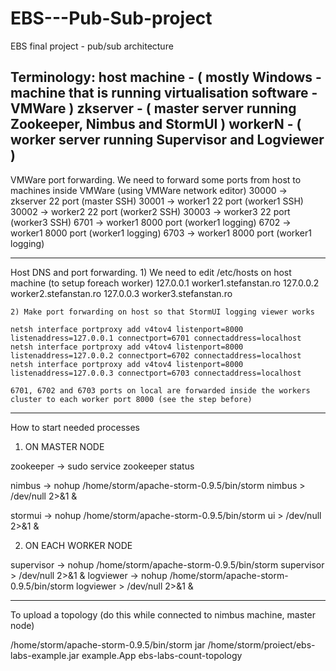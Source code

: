 # EBS---Pub-Sub-project
EBS final project - pub/sub architecture

Terminology:
    host machine - ( mostly Windows - machine that is running virtualisation software - VMWare )
    zkserver     - ( master server running Zookeeper, Nimbus and StormUI )
    workerN      - ( worker server running Supervisor and Logviewer )
---------------------------------------------------------------------------------------------------------  

VMWare port forwarding.
    We need to forward some ports from host to machines inside VMWare (using VMWare network editor)
        30000 -> zkserver 22 port (master SSH)
        30001 -> worker1 22 port (worker1 SSH)
        30002 -> worker2 22 port (worker2 SSH)
        30003 -> worker3 22 port (worker3 SSH)
        6701  -> worker1 8000 port (worker1 logging)
        6702  -> worker1 8000 port (worker1 logging)
        6703  -> worker1 8000 port (worker1 logging)
    
---------------------------------------------------------------------------------------------------------    

Host DNS and port forwarding.
    1) We need to edit /etc/hosts on host machine (to setup foreach worker)
	    127.0.0.1        worker1.stefanstan.ro
	    127.0.0.2        worker2.stefanstan.ro
	    127.0.0.3        worker3.stefanstan.ro
        
    2) Make port forwarding on host so that StormUI logging viewer works
    
    netsh interface portproxy add v4tov4 listenport=8000 listenaddress=127.0.0.1 connectport=6701 connectaddress=localhost
    netsh interface portproxy add v4tov4 listenport=8000 listenaddress=127.0.0.2 connectport=6702 connectaddress=localhost
    netsh interface portproxy add v4tov4 listenport=8000 listenaddress=127.0.0.3 connectport=6703 connectaddress=localhost
    
    6701, 6702 and 6703 ports on local are forwarded inside the workers cluster to each worker port 8000 (see the step before)        
        
---------------------------------------------------------------------------------------------------------         
        
How to start needed processes

   1) ON MASTER NODE
  
zookeeper    ->      sudo service zookeeper status

nimbus       ->      nohup /home/storm/apache-storm-0.9.5/bin/storm nimbus > /dev/null 2>&1 &

stormui      ->      nohup /home/storm/apache-storm-0.9.5/bin/storm ui > /dev/null 2>&1 &

  
  2) ON EACH WORKER NODE
  
supervisor   ->      nohup /home/storm/apache-storm-0.9.5/bin/storm supervisor > /dev/null 2>&1 &
logviewer    ->      nohup /home/storm/apache-storm-0.9.5/bin/storm logviewer > /dev/null 2>&1 &

---------------------------------------------------------------------------------------------------------

To upload a topology (do this while connected to nimbus machine, master node)

/home/storm/apache-storm-0.9.5/bin/storm jar /home/storm/proiect/ebs-labs-example.jar example.App ebs-labs-count-topology
